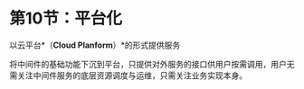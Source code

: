 # 第10节：平台化

以云平台*（**Cloud Planform**）*的形式提供服务

​    将中间件的基础功能下沉到平台，只提供对外服务的接口供用户按需调用，用户无需关注中间件服务的底层资源调度与运维，只需关注业务实现本身。